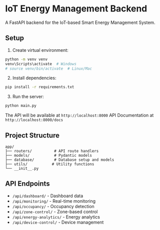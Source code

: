 # IoT Energy Management Backend

A FastAPI backend for the IoT-based Smart Energy Management System.

## Setup

1. Create virtual environment:
```bash
python -m venv venv
venv\Scripts\activate  # Windows
# source venv/bin/activate  # Linux/Mac
```

2. Install dependencies:
```bash
pip install -r requirements.txt
```

3. Run the server:
```bash
python main.py
```

The API will be available at `http://localhost:8000`
API Documentation at `http://localhost:8000/docs`

## Project Structure

```
app/
├── routers/          # API route handlers
├── models/           # Pydantic models
├── database/         # Database setup and models
├── utils/           # Utility functions
└── __init__.py
```

## API Endpoints

- `/api/dashboard/` - Dashboard data
- `/api/monitoring/` - Real-time monitoring
- `/api/occupancy/` - Occupancy detection
- `/api/zone-control/` - Zone-based control
- `/api/energy-analytics/` - Energy analytics
- `/api/device-control/` - Device management